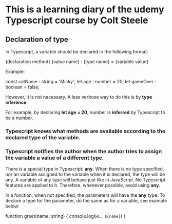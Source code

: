 # This is a learning diary of the udemy Typescript course by Colt Steele

## Declaration of type

In Typescript, a variable should be declared in the following format:

{declaration method} {value name} : {type name} = {variable value}

Example:

const catName : string = 'Micky';
let age : number = 20;
let gameOver : boolean = false;

However, it is not necessary. A less verbose way to do this is by **type inference**.

For example, by declaring **let age = 20**, number is **inferred** by Typescript to be a number.

### Typescript knows what methods are available according to the declared type of the variable.

### Typescript notifies the author when the author tries to assign the variable a value of a different type.

There is a special type in Typescript: **any**. When there is no type specified, nor an variable assigned to the variable when it is declared, the type will be any. A variable of any type will behave just like in JavaScript. No Typescript features are applied to it. Therefore, whenever possible, avoid using **any**.

In a function, when not specified, the parameters will have the **any** type. To declare a type for the parameter, do the same as for a variable, see example below:

function greet(name: string) {
console.log(`Hi, ${name}`)
}
